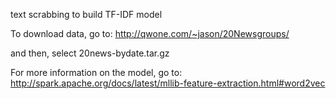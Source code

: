 text scrabbing to build TF-IDF model

To download data, go to:
http://qwone.com/~jason/20Newsgroups/

and then, select 
20news-bydate.tar.gz

For more information on the model, go to:
http://spark.apache.org/docs/latest/mllib-feature-extraction.html#word2vec 
